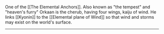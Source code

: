 One of the [[The Elemental Anchors]]. Also known as "the tempest" and "heaven's furry" Orkaan is the cherub, having four wings, kaiju of wind. He links [[Kyonin]] to the [[Elemental plane of Wind]] so that wind and storms may exist on the world's surface.

---